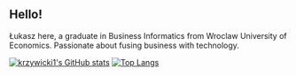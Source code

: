 ## Hello!
Łukasz here, a graduate in Business Informatics from Wroclaw University of Economics. Passionate about fusing business with technology.


[![krzywicki1's GitHub stats](https://github-readme-stats.vercel.app/api?username=krzywicki1&show_icons=true&count_private=true&theme=gotham)](https://github.com/anuraghazra/github-readme-stats "My Github stats")
[![Top Langs](https://github-readme-stats.vercel.app/api/top-langs/?username=krzywicki1&layout=compact&theme=gotham)](https://github.com/anuraghazra/github-readme-stats)
